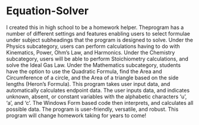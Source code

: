 # Equation-Solver
I created this in high school to be a homework helper. Theprogram has a number of different settings and features enabling users to select formulae under subject subheadings that the program is designed to solve. Under the Physics subcategory, users can perform calculations having to do with Kinematics, Power, Ohm’s Law, and Harmonics.  Under the Chemistry subcategory, users will be able to perform Stoichiometry calculations, and solve the Ideal Gas Law.  Under the Mathematics subcategory, students have the option to use the Quadratic Formula, find the Area and Circumference of a circle, and the Area of a triangle based on the side lengths (Heron’s Formula). This program takes user input data, and automatically calculates endpoint data. The user inputs data, and indicates unknown, absent, or constant variables with the alphabetic characters ‘u’, ‘a’, and ‘c’. The Windows Form based code then interprets, and calculates all possible data.  The program is user-friendly, versatile, and robust. This program will change homework taking for years to come!
